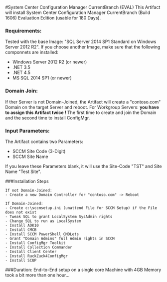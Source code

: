 #System Center Configuration Manager CurrentBranch (EVAL)
This Artifact will install System Center Configuration Manager CurrentBranch (Build 1606) Evaluation Edition (usable for 180 Days).

### Requirements:
Tested with the base Image: "SQL Server 2014 SP1 Standard on Windows Server 2012 R2". If you choose another Image, make sure that the following componnets are installed:
- Windows Server 2012 R2 (or newer)
- .NET 3.5
- .NET 4.5
- MS SQL 2014 SP1 (or newer)

### Domain Join:
If ther Server is not Domain-Joined, the Artifact will create a "contoso.com" Domain on the target Server and reboot.
For Workgroup Servers: **you have to assign this Artifact twice !** The first time to create and join the Domain and the second time to install ConfigMgr.

### Input Parameters:
The Artifact contains two Parameters:
- SCCM Site Code (3-Digit)
- SCCM Site Name

If you leave these Parameters blank, it will use the Site-Code "TST" and Site Name "Test Site".


###Installation Steps
```
If not Domain-Joined:
- Create a new Domain Controller for "contoso.com" -> Reboot
```
```
If Domain-Joined:
- Create c:\sccmsetup.ini (unattend File for SCCM Setup) if the File does not exist
- Tweak SQL to grant LocalSystem SysAdmin rights
- Change SQL to run as LocalSystem
- Install ADK10
- Install CMCB
- Install SCCM PowerShell CMDLets
- Grant "Domain Admins" full Admin rights in SCCM
- Install ConfigMgr Toolkit
- Install Collection Commander
- Install Client Center
- Install RuckZuck4ConfigMgr
- Install SCUP
```

###Duration:
End-to-End setup on a single core Machine with 4GB Memory took a bit more than one hour...
